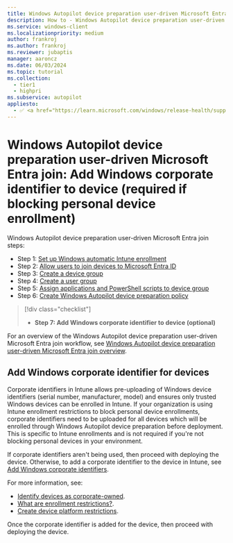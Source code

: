 ```yaml
---
title: Windows Autopilot device preparation user-driven Microsoft Entra join - Step 7 of 7 - Add Windows corporate identifier to device (optional)
description: How to - Windows Autopilot device preparation user-driven Microsoft Entra join - Step 7 of 7 - Add optional Windows corporate identifier to device.
ms.service: windows-client
ms.localizationpriority: medium
author: frankroj
ms.author: frankroj
ms.reviewer: jubaptis
manager: aaroncz
ms.date: 06/03/2024
ms.topic: tutorial
ms.collection:
  - tier1
  - highpri
ms.subservice: autopilot
appliesto:
  - ✅ <a href="https://learn.microsoft.com/windows/release-health/supported-versions-windows-client" target="_blank">Windows 11</a>
---
```


# Windows Autopilot device preparation user-driven Microsoft Entra join: Add Windows corporate identifier to device (required if blocking personal device enrollment)

Windows Autopilot device preparation user-driven Microsoft Entra join steps:

- Step 1: [Set up Windows automatic Intune enrollment](entra-join-automatic-enrollment.md)
- Step 2: [Allow users to join devices to Microsoft Entra ID](entra-join-allow-users-to-join.md)
- Step 3: [Create a device group](entra-join-device-group.md)
- Step 4: [Create a user group](entra-join-user-group.md)
- Step 5: [Assign applications and PowerShell scripts to device group](entra-join-assign-apps-scripts.md)
- Step 6: [Create Windows Autopilot device preparation policy](entra-join-autopilot-policy.md)

> [!div class="checklist"]
>
> - **Step 7: Add Windows corporate identifier to device (optional)**

For an overview of the Windows Autopilot device preparation user-driven Microsoft Entra join workflow, see [Windows Autopilot device preparation user-driven Microsoft Entra join overview](entra-join-workflow.md#workflow).

## Add Windows corporate identifier for devices

Corporate identifiers in Intune allows pre-uploading of Windows device identifiers (serial number, manufacturer, model) and ensures only trusted Windows devices can be enrolled in Intune. If your organization is using Intune enrollment restrictions to block personal device enrollments, corporate identifiers need to be uploaded for all devices which will be enrolled through Windows Autopilot device preparation before deployment. This is specific to Intune enrollments and is not required if you're not blocking personal devices in your environment. 

If corporate identifiers aren't being used, then proceed with deploying the device. Otherwise, to add a corporate identifier to the device in Intune, see [Add Windows corporate identifiers](/mem/intune/enrollment/corporate-identifiers-add#add-windows-corporate-identifiers).

For more information, see:

- [Identify devices as corporate-owned](/mem/intune/enrollment/corporate-identifiers-add).
- [What are enrollment restrictions?](/mem/intune/enrollment/enrollment-restrictions-set).
- [Create device platform restrictions](/mem/intune/enrollment/create-device-platform-restrictions).

Once the corporate identifier is added for the device, then proceed with deploying the device.
